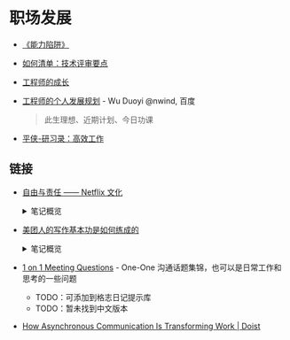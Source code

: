 # 职场发展

- [《能力陷阱》](../reading/act-like-a-leader.md)

- [如何清单：技术评审要点](https://share.mubu.com/doc/e5QaMhsRX0)

- [工程师的成长](./articles/better-engineer.md)

- [工程师的个人发展规划](https://speakerdeck.com/baidufe/gong-cheng-shi-de-ge-ren-fa-zhan-gui-hua) - Wu Duoyi @nwind, 百度

    > 此生理想、近期计划、今日功课

- [平侠-研习录：高效工作](https://www.yuque.com/zenany/up/high_productivity_work)

## 链接

- [自由与责任 —— Netflix 文化](https://jobs.netflix.com/culture?lang=%E7%AE%80%E4%BD%93%E4%B8%AD%E6%96%87)
    <details>
    <summary>笔记概览</summary>

    1. 鼓励员工独立决策

    2. 公开、广泛、谨慎地共享信息

    3. 彼此之间坦诚相待

    4. 只留下高效员工
    
    5. 拒绝墨守成规
    
    > 如果你想造一艘船，
    > 
    > 不要老催人去采木，
    > 
    > 忙着分配工作
    > 
    > 和发号施令。
    >
    > 而是要激起他们
    >
    > 对浩瀚无垠的
    >
    > 大海的向往。

    </details>
- [美团人的写作基本功是如何练成的](https://mp.weixin.qq.com/s/oCEE82Cah2vsE1ivfuLXzg)
    <details>
        <summary>笔记概览</summary>
    
    > 写作是我要带头苦练的基本功，是非常基本的能力。因为一个事情要积累的话，就得书面化。写作看起来和业务没什么关系，但这是一个非常共通的、极其基础的、每天都在发生的事情。大家认为有很多事情不统一、不稳定，没有足够书面化是原因之一。写作是广泛使用的，它适用于每个职能和业务。另一个角度，你要对外传播就得写下来，你想不清楚，就写不出来，或者写出来也觉得很不满意，真正靠即兴发挥是不太靠谱的，要把东西写出来，首先要想的清楚。—— 王兴

    - 什么是写作？（xie zuo，协作😄）
        - 用文字去达到合作、说服、调动、拒绝、通知、解释的目的
    - 为什么要写作？
        - 高效写作能力，是澄清问题和达成共识的工具
        - 【短期来看】写作可以提升工作开展的效率
            - (1)帮助结构化思维，以更有逻辑的方式去梳理并呈工作成果。
            - (2)帮助各方迅速对齐信息，再做更有深度的讨论与决策。
            - (3)会议纪要向各相关方传达，推动下一步工作，落实具体事项。
        - 【长期来看】写作是公司和个人发展与迭代的制胜法宝
            - (1)文档积累：是反思与自我提升的基础，可以经常复盘。
            - (2)沉淀方法论：这些思考与经验，为团队新人、新事提供很好的教材与发展基础。
            - (3)决策依据：长期保留的会议纪要，一方面避免相关方决策后出现反复，另一方面可以作为未来复盘战略决策或业务思考的重要依据。
    - 什么情况下要求写作？
        - (1)会议活动
        - (2)工作汇报：系统化地复盘、总结工作进展或思考，以日志、周报、述职、专题复盘、主题分享等形式，留存宝贵的经验教训。
        - (3)客户沟通
        - (4)项目专题：项目设置文档负责人，负责最终项目产出的工作文档，记录每一个阶段SMART的目标并将文档留存，完成后进行整体输出
    - 写作要遵循哪些原则？
        - 原则一：Don't Make Me Think
        - 原则二：规范
        - 原则三：结构化
        - 原则四：简洁（KISS：Keep It Short and Simple）
    - 写作有哪些步骤和要点？
        - 构思 -> 写作 -> 修改
        - > 原文查看更多
    </details>

- [1 on 1 Meeting Questions](https://github.com/VGraupera/1on1-questions) - One-One 沟通话题集锦，也可以是日常工作和思考的一些问题
    - TODO：可添加到格志日记提示库
    - TODO：暂未找到中文版本

- [How Asynchronous Communication Is Transforming Work | Doist](https://blog.doist.com/asynchronous-communication/)

